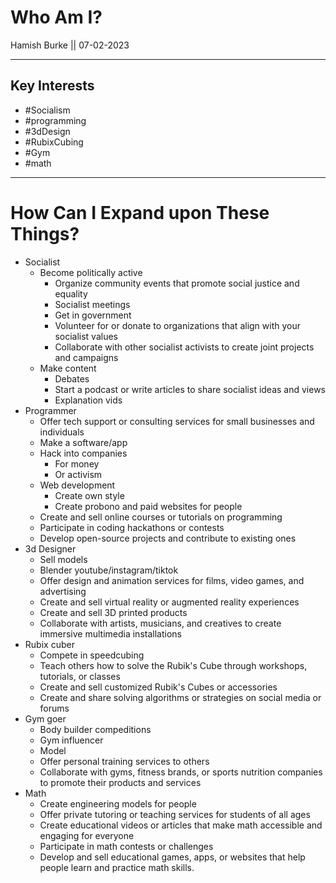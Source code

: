 # Who Am I?

Hamish Burke || 07-02-2023
***

## Key Interests

- #Socialism
- #programming 
- #3dDesign
- #RubixCubing
- #Gym
- #math

***

# How Can I Expand upon These Things?

- Socialist
	- Become politically active
		- Organize community events that promote social justice and equality
		- Socialist meetings
		- Get in government
		- Volunteer for or donate to organizations that align with your socialist values
		- Collaborate with other socialist activists to create joint projects and campaigns
	- Make content
		- Debates
		- Start a podcast or write articles to share socialist ideas and views
		- Explanation vids
- Programmer
	- Offer tech support or consulting services for small businesses and individuals
	- Make a software/app
	- Hack into companies
		- For money
		- Or activism
	- Web development
		- Create own style
		- Create probono and paid websites for people
	- Create and sell online courses or tutorials on programming
	-  Participate in coding hackathons or contests
	-  Develop open-source projects and contribute to existing ones
- 3d Designer
	- Sell models
	- Blender youtube/instagram/tiktok
	- Offer design and animation services for films, video games, and advertising
	- Create and sell virtual reality or augmented reality experiences
	- Create and sell 3D printed products
	- Collaborate with artists, musicians, and creatives to create immersive multimedia installations
- Rubix cuber
	- Compete in speedcubing
	- Teach others how to solve the Rubik's Cube through workshops, tutorials, or classes
	- Create and sell customized Rubik's Cubes or accessories
	- Create and share solving algorithms or strategies on social media or forums
- Gym goer
	- Body builder compeditions
	- Gym influencer
	- Model
	- Offer personal training services to others
	- Collaborate with gyms, fitness brands, or sports nutrition companies to promote their products and services
- Math
	- Create engineering models for people
	- Offer private tutoring or teaching services for students of all ages
	- Create educational videos or articles that make math accessible and engaging for everyone
	- Participate in math contests or challenges
	- Develop and sell educational games, apps, or websites that help people learn and practice math skills.



